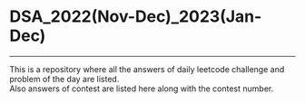 # DSA_2022(Nov-Dec)_2023(Jan-Dec)
---
This is a repository where all the answers of daily leetcode challenge and problem of the day are listed.
<br>
Also answers of contest are listed here along with the contest number. 
